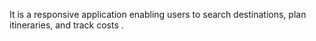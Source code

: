 It is a responsive application enabling users to search destinations, plan itineraries, and track costs .
